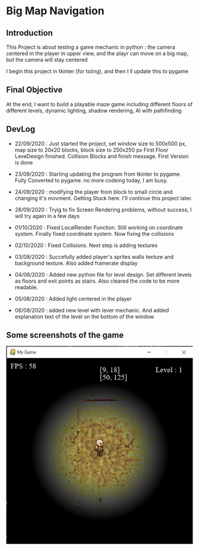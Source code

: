 # Big Map Navigation
## Introduction
This Project is about testing a game mechanic in python : the camera centered in the player in upper view, and the playr can move on a big map, but the camera will stay centered

I begin this project in tkinter (for tsting), and then I ll update this to pygame

## Final Objective
At the end, I want to build a playable maze game including different floors of different levels, dynamic lighting, shadow rendering, AI with pathfinding

## DevLog
- 22/09/2020 : Just started the project, set window size to 500x500 px, map size to 20x20 blocks, block size to 250x250 px
First Floor LeveDesign finished. Collision Blocks and finish message.
First Version is done

- 23/09/2020 : Starting updating the program from tkinter to pygame. Fully Converted to pygame. no more codeing today, I am busy.

- 24/09/2020 : modifying the player from block to small circle and changing it's movment. Getting Stuck here. I'll continue this project later.

- 28/09/2020 : Tryig to fix Screen Rendering problems, without success, I will try again in a few days

- 01/10/2020 : Fixed LocalRender Function. Still working on coordinate system. Finally fixed coordinate system. Now fixing
the collisions 

- 02/10/2020 : Fixed Collisions. Next step is adding textures

- 03/08/2020 : Succefully added player's sprites walls texture and background texture. Also added framerate display

- 04/08/2020 : Added new python file for level design. Set different levels as floors and exit points as stairs.
Also cleared the code to be more readable.

- 05/08/2020 : Added light centered in the player

- 06/08/2020 : added new level with lever mechanic. And added explanation text of the level on the bottom of the window


## Some screenshots of the game

![In Game ScreenShot](https://github.com/shayanekat/BigMapNav/blob/master/Images/sceen1.png)
